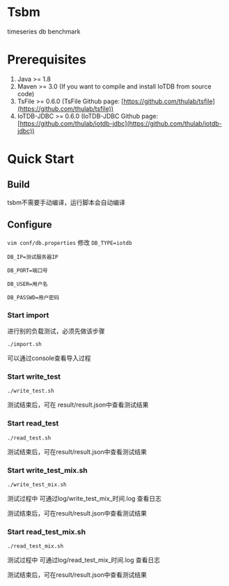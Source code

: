 # Tsbm 
timeseries db benchmark 

# Prerequisites
1. Java >= 1.8
2. Maven >= 3.0 (If you want to compile and install IoTDB from source code)
3. TsFile >= 0.6.0 (TsFile Github page: [https://github.com/thulab/tsfile](https://github.com/thulab/tsfile))
4. IoTDB-JDBC >= 0.6.0 (IoTDB-JDBC Github page: [https://github.com/thulab/iotdb-jdbc](https://github.com/thulab/iotdb-jdbc))

# Quick Start
## Build
tsbm不需要手动编译，运行脚本会自动编译 
## Configure 
```vim conf/db.properties``` 
修改 
```DB_TYPE=iotdb``` 

```DB_IP=测试服务器IP``` 

```DB_PORT=端口号```  

```DB_USER=用户名``` 

```DB_PASSWD=用户密码``` 
### Start import
进行别的负载测试，必须先做该步骤 

```./import.sh```

可以通过console查看导入过程 

### Start write_test
```./write_test.sh``` 

测试结束后，可在 result/result.json中查看测试结果 
### Start read_test
```./read_test.sh``` 

测试结束后，可在result/result.json中查看测试结果
### Start write_test_mix.sh
```./write_test_mix.sh``` 

测试过程中 可通过log/write_test_mix_时间.log 查看日志 

测试结束后，可在result/result.json中查看测试结果 
### Start read_test_mix.sh
```./read_test_mix.sh``` 

测试过程中 可通过log/read_test_mix_时间.log 查看日志 

测试结束后，可在result/result.json中查看测试结果 
